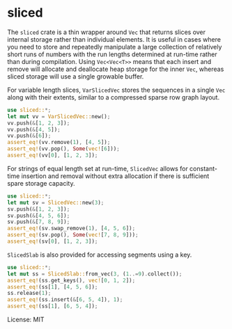 # sliced

The `sliced` crate is a thin wrapper around `Vec` that returns slices over internal storage rather
than individual elements. It is useful in cases where you need to store and repeatedly manipulate a
large collection of relatively short runs of numbers with the run lengths determined at run-time rather
than during compilation. Using `Vec<Vec<T>>` means that each insert and remove will allocate and deallocate heap
storage for the inner `Vec`, whereas sliced storage will use a single growable buffer.

For variable length slices, `VarSlicedVec` stores the sequences in a single `Vec` along with their extents, similar
to a compressed sparse row graph layout.
```rust
use sliced::*;
let mut vv = VarSlicedVec::new();
vv.push(&[1, 2, 3]);
vv.push(&[4, 5]);
vv.push(&[6]);
assert_eq!(vv.remove(1), [4, 5]);
assert_eq!(vv.pop(), Some(vec![6]));
assert_eq!(vv[0], [1, 2, 3]);
```

For strings of equal length set at run-time, `SlicedVec` allows for constant-time insertion and
removal without extra allocation if there is sufficient spare storage capacity.
```rust
use sliced::*;
let mut sv = SlicedVec::new(3);
sv.push(&[1, 2, 3]);
sv.push(&[4, 5, 6]);
sv.push(&[7, 8, 9]);
assert_eq!(sv.swap_remove(1), [4, 5, 6]);
assert_eq!(sv.pop(), Some(vec![7, 8, 9]));
assert_eq!(sv[0], [1, 2, 3]);
```

`SlicedSlab` is also provided for accessing segments using a key.
```rust
use sliced::*;
let mut ss = SlicedSlab::from_vec(3, (1..=9).collect());
assert_eq!(ss.get_keys(), vec![0, 1, 2]);
assert_eq!(ss[1], [4, 5, 6]);
ss.release(1);
assert_eq!(ss.insert(&[6, 5, 4]), 1);
assert_eq!(ss[1], [6, 5, 4]);
```

License: MIT
